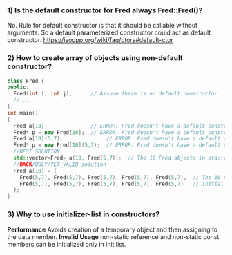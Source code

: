 ### 1) Is the default constructor for Fred always Fred::Fred()? 
No. 
Rule for default constructor is that it should be callable without arguments. So a default parameterized constructor could act as default constructor.
https://isocpp.org/wiki/faq/ctors#default-ctor

### 2) How to create array of objects using non-default constructor?

``` c++
class Fred {
public:
  Fred(int i, int j);      // Assume there is no default constructor
  // ...
};
int main()
{
  Fred a[10];              // ERROR: Fred doesn't have a default constructor
  Fred* p = new Fred[10];  // ERROR: Fred doesn't have a default constructor
  Fred a[10](5,7);              // ERROR: Fred doesn't have a default constructor
  Fred* p = new Fred[10](5,7);  // ERROR: Fred doesn't have a default constructor
  //BEST SOLUTION
  std::vector<Fred> a(10, Fred(5,7));  // The 10 Fred objects in std::vector a will be initialized with Fred(5,7)
  //HACK/UGLY/YET_VALID solution
  Fred a[10] = {
    Fred(5,7), Fred(5,7), Fred(5,7), Fred(5,7), Fred(5,7),  // The 10 Fred objects are
    Fred(5,7), Fred(5,7), Fred(5,7), Fred(5,7), Fred(5,7)   // initialized using Fred(5,7)
  };  
}
```

### 3) Why to use initializer-list in constructors?
__Performance__
Avoids creation of a temporary object and then assigning to the data member.
__Invalid Usage__
non-static reference and non-static const members can be initialized only in init list.

